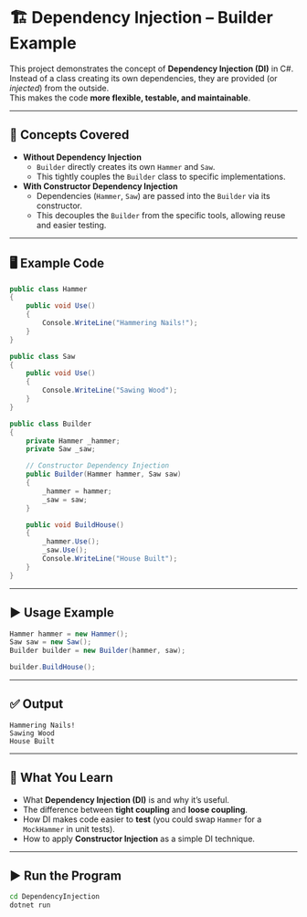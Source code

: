 # 🏗️ Dependency Injection – Builder Example

This project demonstrates the concept of **Dependency Injection (DI)** in C#.  
Instead of a class creating its own dependencies, they are provided (or *injected*) from the outside.  
This makes the code **more flexible, testable, and maintainable**.

---

## 📖 Concepts Covered
- **Without Dependency Injection**
  - `Builder` directly creates its own `Hammer` and `Saw`.
  - This tightly couples the `Builder` class to specific implementations.
- **With Constructor Dependency Injection**
  - Dependencies (`Hammer`, `Saw`) are passed into the `Builder` via its constructor.
  - This decouples the `Builder` from the specific tools, allowing reuse and easier testing.

---

## 🖥️ Example Code

```csharp
public class Hammer
{
    public void Use()
    {
        Console.WriteLine("Hammering Nails!");
    }
}

public class Saw
{
    public void Use()
    {
        Console.WriteLine("Sawing Wood");
    }
}

public class Builder
{
    private Hammer _hammer;
    private Saw _saw;

    // Constructor Dependency Injection
    public Builder(Hammer hammer, Saw saw)
    {
        _hammer = hammer;
        _saw = saw;
    }

    public void BuildHouse()
    {
        _hammer.Use();
        _saw.Use();
        Console.WriteLine("House Built");
    }
}
```

---

## ▶️ Usage Example

```csharp
Hammer hammer = new Hammer();
Saw saw = new Saw();
Builder builder = new Builder(hammer, saw);

builder.BuildHouse();
```

---

## ✅ Output

```
Hammering Nails!
Sawing Wood
House Built
```

---

## 🧠 What You Learn
- What **Dependency Injection (DI)** is and why it’s useful.
- The difference between **tight coupling** and **loose coupling**.
- How DI makes code easier to **test** (you could swap `Hammer` for a `MockHammer` in unit tests).
- How to apply **Constructor Injection** as a simple DI technique.

---

## ▶️ Run the Program
```bash
cd DependencyInjection
dotnet run
```